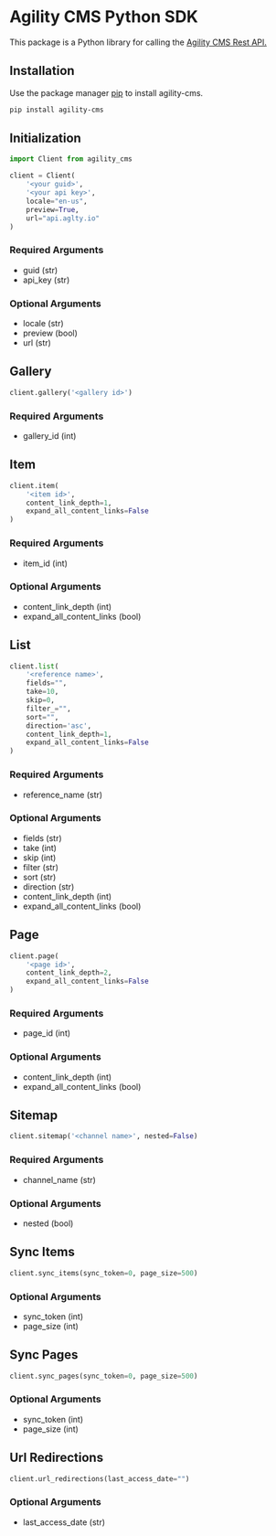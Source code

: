 # Agility CMS Python SDK

This package is a Python library for calling the [Agility CMS Rest API.](https://api-dev.aglty.io/swagger/index.html)

## Installation

Use the package manager [pip](https://pip.pypa.io/en/stable/) to install agility-cms.

```bash
pip install agility-cms
```

## Initialization
```python
import Client from agility_cms

client = Client(
    '<your guid>', 
    '<your api key>', 
    locale="en-us", 
    preview=True, 
    url="api.aglty.io"
)
```
### Required Arguments
* guid (str)
* api_key (str)

### Optional Arguments
* locale (str)
* preview (bool)
* url (str)

## Gallery
```python
client.gallery('<gallery id>')
```
### Required Arguments
* gallery_id (int)

## Item
```python
client.item(
    '<item id>', 
    content_link_depth=1, 
    expand_all_content_links=False
)
```
### Required Arguments
* item_id (int)

### Optional Arguments
* content_link_depth (int)
* expand_all_content_links (bool)

## List
```python
client.list(
    '<reference name>', 
    fields="", 
    take=10, 
    skip=0, 
    filter_="", 
    sort="", 
    direction='asc', 
    content_link_depth=1, 
    expand_all_content_links=False
)
```
### Required Arguments
* reference_name (str)

### Optional Arguments
* fields (str)
* take (int)
* skip (int)
* filter (str)
* sort (str)
* direction (str)
* content_link_depth (int)
* expand_all_content_links (bool)

## Page
```python
client.page(
    '<page id>', 
    content_link_depth=2, 
    expand_all_content_links=False
)
```
### Required Arguments
* page_id (int)

### Optional Arguments
* content_link_depth (int)
* expand_all_content_links (bool)

## Sitemap
```python
client.sitemap('<channel name>', nested=False)
```
### Required Arguments
* channel_name (str)

### Optional Arguments
* nested (bool)

## Sync Items
```python
client.sync_items(sync_token=0, page_size=500)
```
### Optional Arguments
* sync_token (int)
* page_size (int)

## Sync Pages
```python
client.sync_pages(sync_token=0, page_size=500)
```
### Optional Arguments
* sync_token (int)
* page_size (int)

## Url Redirections
```python
client.url_redirections(last_access_date="")
```
### Optional Arguments
* last_access_date (str)

